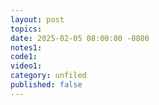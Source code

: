 ```yaml
---
layout: post
topics: 
date: 2025-02-05 08:00:00 -0800
notes1: 
code1: 
video1: 
category: unfiled
published: false
---
```

